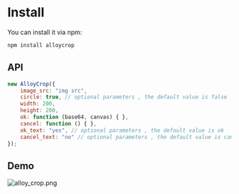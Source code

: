 # Install

You can install it via npm:

```html
npm install alloycrop
```

## API

```js
new AlloyCrop({
    image_src: "img src",
    circle: true, // optional parameters , the default value is false
    width: 200,
    height: 200,
    ok: function (base64, canvas) { },
    cancel: function () { },
	ok_text: "yes", // optional parameters , the default value is ok
    cancel_text: "no" // optional parameters , the default value is cancel
});
```

## Demo

![alloy_crop.png](alloy_crop.png)
